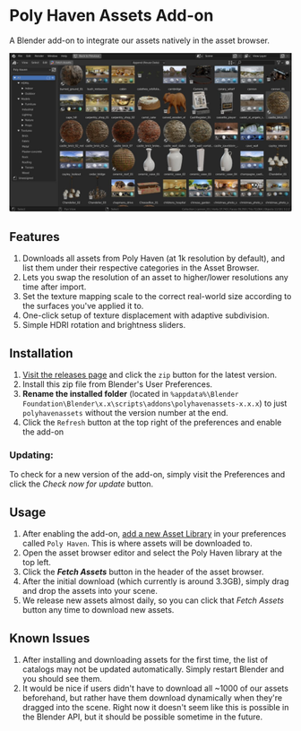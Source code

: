 # Poly Haven Assets Add-on

A Blender add-on to integrate our assets natively in the asset browser.

![Screenshot](/screenshot.jpg)

## Features

1. Downloads all assets from Poly Haven (at 1k resolution by default), and list them under their respective categories in the Asset Browser.
2. Lets you swap the resolution of an asset to higher/lower resolutions any time after import.
3. Set the texture mapping scale to the correct real-world size according to the surfaces you've applied it to.
4. One-click setup of texture displacement with adaptive subdivision.
5. Simple HDRI rotation and brightness sliders.

## Installation

1. [Visit the releases page](https://github.com/Poly-Haven/polyhavenassets/tags) and click the `zip` button for the latest version.
2. Install this zip file from Blender's User Preferences.
3. **Rename the installed folder** (located in `%appdata%\Blender Foundation\Blender\x.x\scripts\addons\polyhavenassets-x.x.x`) to just `polyhavenassets` without the version number at the end.
4. Click the `Refresh` button at the top right of the preferences and enable the add-on

### Updating:

To check for a new version of the add-on, simply visit the Preferences and click the *Check now for update* button.

## Usage

1. After enabling the add-on, [add a new Asset Library](https://file.coffee/u/sPrJY2-9578l2WjmmOA3n.png) in your preferences called `Poly Haven`. This is where assets will be downloaded to.
2. Open the asset browser editor and select the Poly Haven library at the top left.
3. Click the ***Fetch Assets*** button in the header of the asset browser.
4. After the initial download (which currently is around 3.3GB), simply drag and drop the assets into your scene.
5. We release new assets almost daily, so you can click that *Fetch Assets* button any time to download new assets.

## Known Issues

1. After installing and downloading assets for the first time, the list of catalogs may not be updated automatically. Simply restart Blender and you should see them.
2. It would be nice if users didn't have to download all ~1000 of our assets beforehand, but rather have them download dynamically when they're dragged into the scene. Right now it doesn't seem like this is possible in the Blender API, but it should be possible sometime in the future.